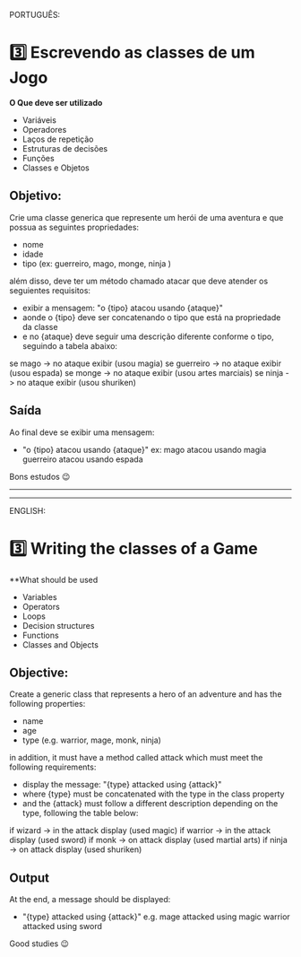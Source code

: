 PORTUGUÊS:

# 3️⃣ Escrevendo as classes de um Jogo

**O Que deve ser utilizado**

- Variáveis
- Operadores
- Laços de repetição
- Estruturas de decisões
- Funções
- Classes e Objetos

## Objetivo:

Crie uma classe generica que represente um herói de uma aventura e que possua as seguintes propriedades:

- nome
- idade
- tipo (ex: guerreiro, mago, monge, ninja )

além disso, deve ter um método chamado atacar que deve atender os seguientes requisitos:

- exibir a mensagem: "o {tipo} atacou usando {ataque}"
- aonde o {tipo} deve ser concatenando o tipo que está na propriedade da classe
- e no {ataque} deve seguir uma descrição diferente conforme o tipo, seguindo a tabela abaixo:

se mago -> no ataque exibir (usou magia)
se guerreiro -> no ataque exibir (usou espada)
se monge -> no ataque exibir (usou artes marciais)
se ninja -> no ataque exibir (usou shuriken)

## Saída

Ao final deve se exibir uma mensagem:

- "o {tipo} atacou usando {ataque}"
  ex: mago atacou usando magia
  guerreiro atacou usando espada
 

 
Bons estudos 😉

---
---

ENGLISH:

# 3️⃣ Writing the classes of a Game

**What should be used

- Variables
- Operators
- Loops
- Decision structures
- Functions
- Classes and Objects

## Objective:

Create a generic class that represents a hero of an adventure and has the following properties:

- name
- age
- type (e.g. warrior, mage, monk, ninja)

in addition, it must have a method called attack which must meet the following requirements:

- display the message: "{type} attacked using {attack}"
- where {type} must be concatenated with the type in the class property
- and the {attack} must follow a different description depending on the type, following the table below:

if wizard -> in the attack display (used magic)
if warrior -> in the attack display (used sword)
if monk -> on attack display (used martial arts)
if ninja -> on attack display (used shuriken)

## Output

At the end, a message should be displayed:

- "{type} attacked using {attack}"
  e.g. mage attacked using magic
  warrior attacked using sword
 

 
Good studies 😉